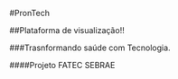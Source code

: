 #PronTech 

##Plataforma de visualização!!

###Trasnformando saúde com Tecnologia.

####Projeto FATEC SEBRAE